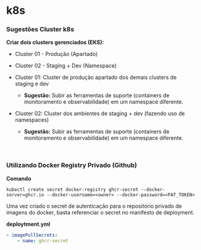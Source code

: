 # k8s

### Sugestões Cluster k8s

**Criar dois clusters gerenciados (EKS):**
- Cluster 01 - Produção (Apartado)
- Cluster 02 - Staging + Dev (Namespace)

- Cluster 01: Cluster de produção apartado dos demais clusters de staging e dev
    - **Sugestão:** Subir as ferramentas de suporte (containers de monitoramento e observabilidade) em um namespace diferente.
- Cluster 02: Cluster dos ambientes de staging + dev (fazendo uso de namespaces)
    - **Sugestão:** Subir as ferramentas de suporte (containers de monitoramento e observabilidade) em um namespace diferente.

<br>

### Utilizando Docker Registry Privado (Github)

**Comando**
```
kubectl create secret docker-registry ghcr-secret --docker-server=ghcr.io --docker-username=<owner> --docker-password=<PAT_TOKEN>
```

Uma vez criado o secret de autenticação para o repositório privado de imagens do docker, basta referenciar o secret no manifesto de deployment.

**deploytment.yml**
```yaml
- imagePullSecrets:
    - name: ghcr-secret
```